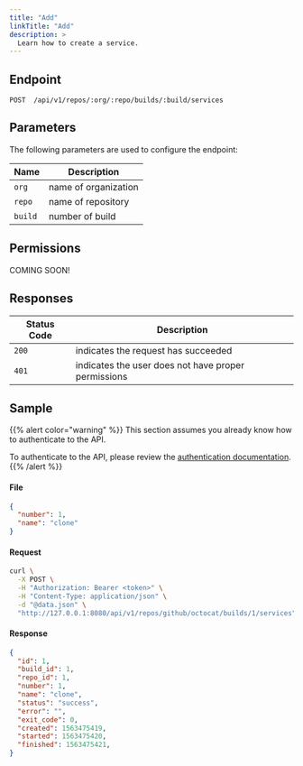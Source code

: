 ```yaml
---
title: "Add"
linkTitle: "Add"
description: >
  Learn how to create a service.
---
```


## Endpoint

```
POST  /api/v1/repos/:org/:repo/builds/:build/services
```

## Parameters

The following parameters are used to configure the endpoint:

| Name    | Description          |
| ------- | -------------------- |
| `org`   | name of organization |
| `repo`  | name of repository   |
| `build` | number of build      |

## Permissions

COMING SOON!

## Responses

| Status Code | Description                                         |
| ----------- | --------------------------------------------------- |
| `200`       | indicates the request has succeeded                 |
| `401`       | indicates the user does not have proper permissions |

## Sample

{{% alert color="warning" %}}
This section assumes you already know how to authenticate to the API.

To authenticate to the API, please review the [authentication documentation](/docs/api/authentication).
{{% /alert %}}

#### File

```json
{
  "number": 1,
  "name": "clone"
}
```

#### Request

```sh
curl \
  -X POST \
  -H "Authorization: Bearer <token>" \
  -H "Content-Type: application/json" \
  -d "@data.json" \
  "http://127.0.0.1:8080/api/v1/repos/github/octocat/builds/1/services"
```

#### Response

```json
{
  "id": 1,
  "build_id": 1,
  "repo_id": 1,
  "number": 1,
  "name": "clone",
  "status": "success",
  "error": "",
  "exit_code": 0,
  "created": 1563475419,
  "started": 1563475420,
  "finished": 1563475421,
}
```
